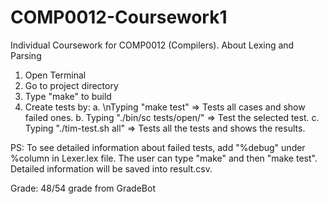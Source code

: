# COMP0012-Coursework1
Individual Coursework for COMP0012 (Compilers). About Lexing and Parsing

1. Open Terminal
2. Go to project directory
3. Type "make" to build
4. Create tests by:
  a. \nTyping "make test" => Tests all cases and show failed ones.
  b. Typing "./bin/sc tests/open/<testname>" => Test the selected test.
  c. Typing "./tim-test.sh all" => Tests all the tests and shows the results.

PS: To see detailed information about failed tests, add "%debug" under %column in Lexer.lex file. The user can type "make" and then "make test". Detailed information will be saved into result.csv. 

Grade: 48/54 grade from GradeBot
